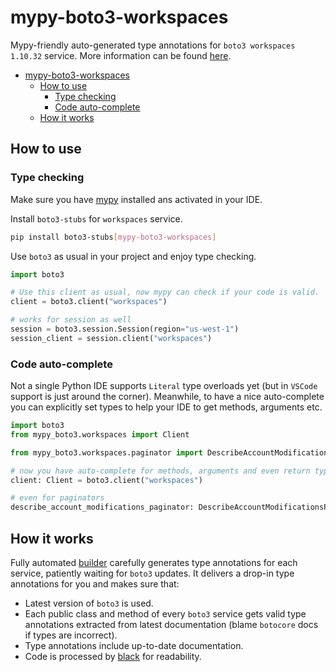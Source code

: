 # mypy-boto3-workspaces

Mypy-friendly auto-generated type annotations for `boto3 workspaces 1.10.32` service.
More information can be found [here](https://github.com/vemel/mypy_boto3).

- [mypy-boto3-workspaces](#mypy-boto3-workspaces)
  - [How to use](#how-to-use)
    - [Type checking](#type-checking)
    - [Code auto-complete](#code-auto-complete)
  - [How it works](#how-it-works)

## How to use

### Type checking

Make sure you have [mypy](https://github.com/python/mypy) installed ans activated in your IDE.

Install `boto3-stubs` for `workspaces` service.

```bash
pip install boto3-stubs[mypy-boto3-workspaces]
```

Use `boto3` as usual in your project and enjoy type checking.

```python
import boto3

# Use this client as usual, now mypy can check if your code is valid.
client = boto3.client("workspaces")

# works for session as well
session = boto3.session.Session(region="us-west-1")
session_client = session.client("workspaces")

```

### Code auto-complete

Not a single Python IDE supports `Literal` type overloads yet (but in `VSCode` support is just around the corner).
Meanwhile, to have a nice auto-complete you can explicitly set types to help your IDE to get methods, arguments etc.

```python
import boto3
from mypy_boto3.workspaces import Client

from mypy_boto3.workspaces.paginator import DescribeAccountModificationsPaginator

# now you have auto-complete for methods, arguments and even return types
client: Client = boto3.client("workspaces")

# even for paginators
describe_account_modifications_paginator: DescribeAccountModificationsPaginator = client.get_paginator("describe_account_modifications")
```

## How it works

Fully automated [builder](https://github.com/vemel/mypy_boto3) carefully generates
type annotations for each service, patiently waiting for `boto3` updates. It delivers
a drop-in type annotations for you and makes sure that:

- Latest version of `boto3` is used.
- Each public class and method of every `boto3` service gets valid type annotations
  extracted from latest documentation (blame `botocore` docs if types are incorrect).
- Type annotations include up-to-date documentation.
- Code is processed by [black](https://github.com/psf/black) for readability.